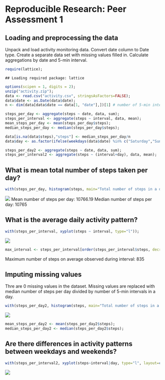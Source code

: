 # Reproducible Research: Peer Assessment 1


## Loading and preprocessing the data

Unpack and load activity monitoring data. Convert date column to Date type. Create a separate data set with missing values filled in. Calculate aggregations by date and 5-min interval.

```r
require(lattice);
```

```
## Loading required package: lattice
```

```r
options(scipen = 1, digits = 2);
unzip("activity.zip");
data <- read.csv("activity.csv", stringsAsFactors=FALSE);
data$date <- as.Date(data$date);
n <- dim(data[data$date == data[1, "date"],])[1] # number of 5-min intervals in a day

steps_per_day <- aggregate(steps ~ date, data, sum);
steps_per_interval <- aggregate(steps ~ interval, data, mean);
mean_steps_per_day <- mean(steps_per_day$steps);
median_steps_per_day <- median(steps_per_day$steps);

data[is.na(data$steps),"steps"] <- median_steps_per_day/n
data$day <- as.factor(ifelse(weekdays(data$date) %in% c("Saturday","Sunday"), "weekend", "weekday"));

steps_per_day2 <- aggregate(steps ~ date, data, sum);
steps_per_interval2 <- aggregate(steps ~ (interval+day), data, mean);
```

## What is mean total number of steps taken per day?


```r
with(steps_per_day, histogram(steps, main="Total number of steps in a day"));
```

![](PA1_template_files/figure-html/unnamed-chunk-2-1.png) 
Mean number of steps per day: 10766.19
Median number of steps per day: 10765


## What is the average daily activity pattern?


```r
with(steps_per_interval, xyplot(steps ~ interval, type="l"));
```

![](PA1_template_files/figure-html/unnamed-chunk-3-1.png) 

```r
max_interval <- steps_per_interval[order(steps_per_interval$steps, decreasing=T)[1],"interval"]
```

Maximum number of steps on average observed during interval: 835

## Imputing missing values

Thre are 0 missing values in the dataset.
Missing values are replaced with median number of steps per day divided by number of 5-min intervals in a day.

```r
with(steps_per_day2, histogram(steps, main="Total number of steps in a day"));
```

![](PA1_template_files/figure-html/unnamed-chunk-4-1.png) 

```r
mean_steps_per_day2 <- mean(steps_per_day2$steps);
median_steps_per_day2 <- median(steps_per_day2$steps);
```


## Are there differences in activity patterns between weekdays and weekends?

```r
with(steps_per_interval2, xyplot(steps~interval|day, type="l", layout=c(1, 2)));
```

![](PA1_template_files/figure-html/unnamed-chunk-5-1.png) 
